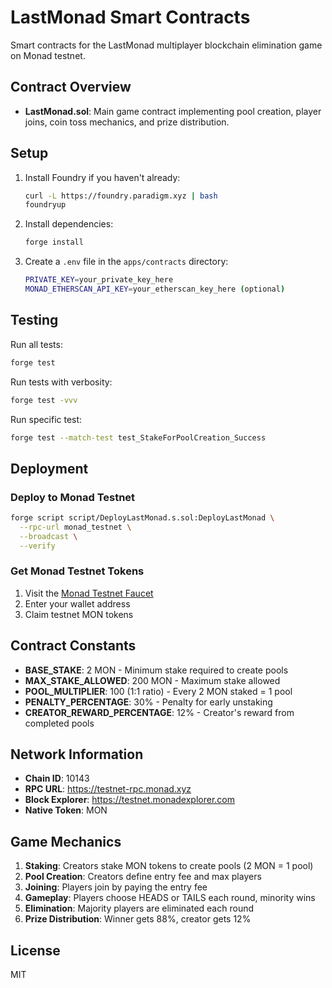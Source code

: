 # LastMonad Smart Contracts

Smart contracts for the LastMonad multiplayer blockchain elimination game on Monad testnet.

## Contract Overview

- **LastMonad.sol**: Main game contract implementing pool creation, player joins, coin toss mechanics, and prize distribution.

## Setup

1. Install Foundry if you haven't already:
   ```bash
   curl -L https://foundry.paradigm.xyz | bash
   foundryup
   ```

2. Install dependencies:
   ```bash
   forge install
   ```

3. Create a `.env` file in the `apps/contracts` directory:
   ```bash
   PRIVATE_KEY=your_private_key_here
   MONAD_ETHERSCAN_API_KEY=your_etherscan_key_here (optional)
   ```

## Testing

Run all tests:
```bash
forge test
```

Run tests with verbosity:
```bash
forge test -vvv
```

Run specific test:
```bash
forge test --match-test test_StakeForPoolCreation_Success
```

## Deployment

### Deploy to Monad Testnet

```bash
forge script script/DeployLastMonad.s.sol:DeployLastMonad \
  --rpc-url monad_testnet \
  --broadcast \
  --verify
```

### Get Monad Testnet Tokens

1. Visit the [Monad Testnet Faucet](https://faucet.quicknode.com/monad/testnet)
2. Enter your wallet address
3. Claim testnet MON tokens

## Contract Constants

- **BASE_STAKE**: 2 MON - Minimum stake required to create pools
- **MAX_STAKE_ALLOWED**: 200 MON - Maximum stake allowed
- **POOL_MULTIPLIER**: 100 (1:1 ratio) - Every 2 MON staked = 1 pool
- **PENALTY_PERCENTAGE**: 30% - Penalty for early unstaking
- **CREATOR_REWARD_PERCENTAGE**: 12% - Creator's reward from completed pools

## Network Information

- **Chain ID**: 10143
- **RPC URL**: https://testnet-rpc.monad.xyz
- **Block Explorer**: https://testnet.monadexplorer.com
- **Native Token**: MON

## Game Mechanics

1. **Staking**: Creators stake MON tokens to create pools (2 MON = 1 pool)
2. **Pool Creation**: Creators define entry fee and max players
3. **Joining**: Players join by paying the entry fee
4. **Gameplay**: Players choose HEADS or TAILS each round, minority wins
5. **Elimination**: Majority players are eliminated each round
6. **Prize Distribution**: Winner gets 88%, creator gets 12%

## License

MIT
